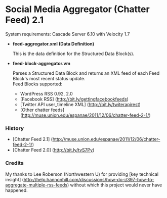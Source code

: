 # Social Media Aggregator (Chatter Feed) 2.1 #

System requirements: Cascade Server 6.10 with Velocity 1.7

* **feed-aggregator.xml (Data Definition)**
	
	This is the data definition for the Structured Data Block(s).
* **feed-block-aggregator.vm**
	
	Parses a Structured Data Block and returns an XML feed of each Feed Block's most recent status update.    
	Feed Blocks supported:
    * WordPress RSS 0.92, 2.0
    * [Facebook RSS] (http://bit.ly/gettingfacebookfeeds)
    * [Twitter API user_timeline XML] (http://bit.ly/twiterapirest)
    * [Other chatter feeds] (http://muse.union.edu/espanae/2011/12/06/chatter-feed-2-1/)
	
### History ###
* [Chatter Feed 2.1] (http://muse.union.edu/espanae/2011/12/06/chatter-feed-2-1/)
* [Chatter Feed 2.0] (http://bit.ly/tvS7Py)

### Credits ###
My thanks to Lee Roberson (Northwestern U) for providing [key technical insight]  (http://help.hannonhill.com/discussions/how-do-i/397-how-to-aggregate-multiple-rss-feeds) without which this project would never have happened.